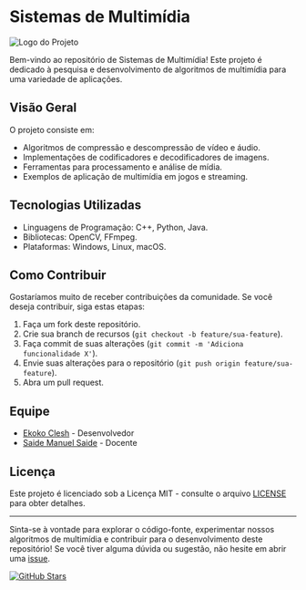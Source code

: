 # Sistemas de Multimídia

![Logo do Projeto](inserir-link-do-logo-aqui.png)

Bem-vindo ao repositório de Sistemas de Multimídia! Este projeto é dedicado à pesquisa e desenvolvimento de algoritmos de multimídia para uma variedade de aplicações.

## Visão Geral

O projeto consiste em:

- Algoritmos de compressão e descompressão de vídeo e áudio.
- Implementações de codificadores e decodificadores de imagens.
- Ferramentas para processamento e análise de mídia.
- Exemplos de aplicação de multimídia em jogos e streaming.

## Tecnologias Utilizadas

- Linguagens de Programação: C++, Python, Java.
- Bibliotecas: OpenCV, FFmpeg.
- Plataformas: Windows, Linux, macOS.

## Como Contribuir

Gostaríamos muito de receber contribuições da comunidade. Se você deseja contribuir, siga estas etapas:

1. Faça um fork deste repositório.
2. Crie sua branch de recursos (`git checkout -b feature/sua-feature`).
3. Faça commit de suas alterações (`git commit -m 'Adiciona funcionalidade X'`).
4. Envie suas alterações para o repositório (`git push origin feature/sua-feature`).
5. Abra um pull request.

## Equipe

- [Ekoko Clesh](https://github.com/Ekoko-Clesh) - Desenvolvedor
- [Saide Manuel Saide](https://github.com/saidesaide) - Docente

## Licença

Este projeto é licenciado sob a Licença MIT - consulte o arquivo [LICENSE](LICENSE) para obter detalhes.

---

Sinta-se à vontade para explorar o código-fonte, experimentar nossos algoritmos de multimídia e contribuir para o desenvolvimento deste repositório! Se você tiver alguma dúvida ou sugestão, não hesite em abrir uma [issue](https://github.com/Ekoko-Clesh/Sistemas_de_Multimedia/issues).

[![GitHub Stars](https://img.shields.io/github/stars/Ekoko-Clesh/Sistemas_de_Multimedia.svg?style=flat&logo=github&colorB=blue&label=Stars)](https://github.com/Ekoko-Clesh/Sistemas_de_Multimedia/stargazers)
